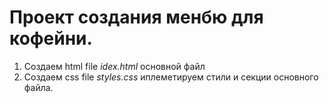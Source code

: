 # Проект создания менбю для кофейни.
1. Создаем html file *idex.html* основной файл
2. Создаем css file *styles.css* иплеметируем стили и секции основного файла.
